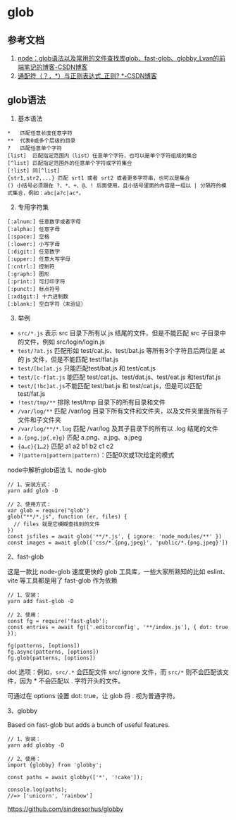 # glob

## 参考文档
1. [node：glob语法以及常用的文件查找库glob、fast-glob、globby_Lvan的前端笔记的博客-CSDN博客](https://blog.csdn.net/weixin_43972437/article/details/132926908)
2. [通配符（？，*）与正则表达式_正则? *-CSDN博客](https://blog.csdn.net/yh13572438258/article/details/121545229)
## glob语法
1. 基本语法
```shell
*	匹配任意长度任意字符
**	代表0或多个层级的目录
?	匹配任意单个字符
[list]	匹配指定范围内（list）任意单个字符，也可以是单个字符组成的集合
[^list]	匹配指定范围外的任意单个字符或字符集合
[!list]	同[^list]
{str1,str2,...}	匹配 srt1 或者 srt2 或者更多字符串，也可以是集合
() 小括号必须跟在 ?、*、+、@、! 后面使用，且小括号里面的内容是一组以 | 分隔符的模式集合，例如：abc|a?c|ac*。
```
2. 专用字符集
```shell
[:alnum:] 任意数字或者字母
[:alpha:] 任意字母
[:space:] 空格
[:lower:] 小写字母
[:digit:] 任意数字
[:upper:] 任意大写字母
[:cntrl:] 控制符
[:graph:] 图形
[:print:] 可打印字符
[:punct:] 标点符号
[:xdigit:] 十六进制数
[:blank:] 空白字符（未验证）
```
3. 举例
- `src/*.js` 表示 src 目录下所有以 js 结尾的文件，但是不能匹配 src 子目录中的文件，例如 src/login/login.js
- `test/?at.js` 匹配形如 test/cat.js、test/bat.js 等所有3个字符且后两位是 at 的 js 文件，但是不能匹配 test/flat.js
- `test/[bc]at.js` 只能匹配test/bat.js 和 test/cat.js
- `test/[c-f]at.js` 能匹配 test/cat.js、test/dat.js、test/eat.js 和test/fat.js
- `test/[!bc]at.js`不能匹配 test/bat.js 和 test/cat.js，但是可以匹配 test/fat.js
- `!test/tmp/**` 排除 test/tmp 目录下的所有目录和文件
- `/var/log/**` 匹配 /var/log 目录下所有文件和文件夹，以及文件夹里面所有子文件和子文件夹
- `/var/log/**/*.log` 匹配 /var/log 及其子目录下的所有以 .log 结尾的文件
- `a.{png,jp{,e}g}` 匹配 a.png、a.jpg、a.jpeg
- `{a…c}{1…2}` 匹配 a1 a2 b1 b2 c1 c2
- `?(pattern|pattern|pattern)`：匹配0次或1次给定的模式

node中解析glob语法
1、node-glob
```shell
// 1、安装方式：
yarn add glob -D

// 2、使用方式：
var glob = require("glob")
glob("**/*.js", function (er, files) {
  // files 就是它模糊查找到的文件
})
const jsfiles = await glob('**/*.js', { ignore: 'node_modules/**' })
const images = await glob(['css/*.{png,jpeg}', 'public/*.{png,jpeg}'])
```
2、fast-glob

这是一款比 node-glob 速度更快的 glob 工具库，一些大家所熟知的比如 eslint、vite 等工具都是用了 fast-glob 作为依赖
```shell
// 1、安装：
yarn add fast-glob -D

// 2、使用：
const fg = require('fast-glob');
const entries = await fg(['.editorconfig', '**/index.js'], { dot: true });
```

```shell
fg(patterns, [options])
fg.async(patterns, [options])
fg.glob(patterns, [options])
```
dot 选项：例如，`src/.*` 会匹配文件 src/.ignore 文件，而 `src/*` 则不会匹配该文件，因为 * 不会匹配以 . 字符开头的文件。

可通过在 options 设置 dot: true，让 glob 将 . 视为普通字符。

3、globby

Based on fast-glob but adds a bunch of useful features.

```shell
// 1、安装：
yarn add globby -D

// 2、使用：
import {globby} from 'globby';

const paths = await globby(['*', '!cake']);

console.log(paths);
//=> ['unicorn', 'rainbow']
```

https://github.com/sindresorhus/globby

